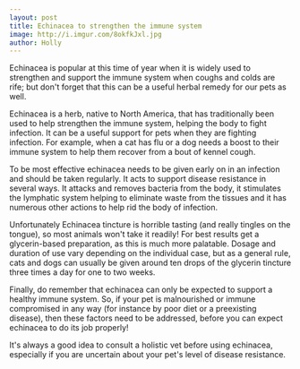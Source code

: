 ```yaml
---
layout: post
title: Echinacea to strengthen the immune system
image: http://i.imgur.com/8okfkJxl.jpg
author: Holly
---
```


Echinacea is popular at this time of year when it is widely used to strengthen and support the immune system when coughs and colds are rife; but don't forget that this can be a useful herbal remedy for our pets as well.

Echinacea is a herb, native to North America, that has traditionally been used to help strengthen the immune system, helping the body to fight infection. It can be a useful support for pets when they are fighting infection. For example, when a cat has flu or a dog needs a boost to their immune system to help them recover from a bout of kennel cough. 

To be most effective echinacea needs to be given early on in an infection and should be taken regularly. It acts to support disease resistance in several ways. It attacks and removes bacteria from the body, it stimulates the lymphatic system helping to eliminate waste from the tissues and it has numerous other actions to help rid the body of infection.

Unfortunately Echinacea tincture is horrible tasting (and really tingles on the tongue), so most animals won't take it readily! For best results get a glycerin-based preparation, as this is much more palatable. Dosage and duration of use vary depending on the individual case, but as a general rule, cats and dogs can usually be given around ten drops of the glycerin tincture three times a day for one to two weeks.

Finally, do remember that echinacea can only be expected to support a healthy immune system. So, if your pet is malnourished or immune compromised in any way (for instance by poor diet or a preexisting disease), then these factors need to be addressed, before you can expect echinacea to do its job properly!

It's always a good idea to consult a holistic vet before using echinacea, especially if you are uncertain about your pet's level of disease resistance.


